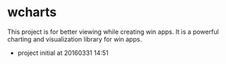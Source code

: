 # wcharts
This project is for better viewing while creating win apps. It is a powerful charting and visualization library for win apps.
- project initial at 20160331 14:51
